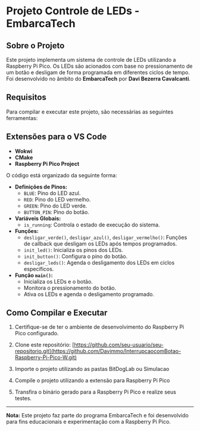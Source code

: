 # Projeto Controle de LEDs - EmbarcaTech

## Sobre o Projeto
Este projeto implementa um sistema de controle de LEDs utilizando a Raspberry Pi Pico. Os LEDs são acionados com base no pressionamento de um botão e desligam de forma programada em diferentes ciclos de tempo. Foi desenvolvido no âmbito do **EmbarcaTech** por **Davi Bezerra Cavalcanti**.

## Requisitos
Para compilar e executar este projeto, são necessárias as seguintes ferramentas:

## Extensões para o VS Code
- **Wokwi**
- **CMake**
- **Raspberry Pi Pico Project**

O código está organizado da seguinte forma:

- **Definições de Pinos:**
  - `BLUE`: Pino do LED azul.
  - `RED`: Pino do LED vermelho.
  - `GREEN`: Pino do LED verde.
  - `BUTTON_PIN`: Pino do botão.
- **Variáveis Globais:**
  - `is_running`: Controla o estado de execução do sistema.
- **Funções:**
  - `desligar_verde()`, `desligar_azul()`, `desligar_vermelho()`: Funções de callback que desligam os LEDs após tempos programados.
  - `init_led()`: Inicializa os pinos dos LEDs.
  - `init_button()`: Configura o pino do botão.
  - `desligar_leds()`: Agenda o desligamento dos LEDs em ciclos específicos.
- **Função `main()`:**
  - Inicializa os LEDs e o botão.
  - Monitora o pressionamento do botão.
  - Ativa os LEDs e agenda o desligamento programado.

## Como Compilar e Executar
1. Certifique-se de ter o ambiente de desenvolvimento do Raspberry Pi Pico configurado.
2. Clone este repositório:
   [https://github.com/seu-usuario/seu-repositorio.git](https://github.com/Davimmo/InterrupcaocomBotao-Raspberry-Pi-Pico-W.git)

3. Importe o projeto utilizando as pastas BitDogLab ou Simulacao

4. Compile o projeto utilizando a extensão para Raspberry Pi Pico

5. Transfira o binário gerado para a Raspberry Pi Pico e realize seus testes.


---
**Nota:** Este projeto faz parte do programa EmbarcaTech e foi desenvolvido para fins educacionais e experimentação com a Raspberry Pi Pico.

